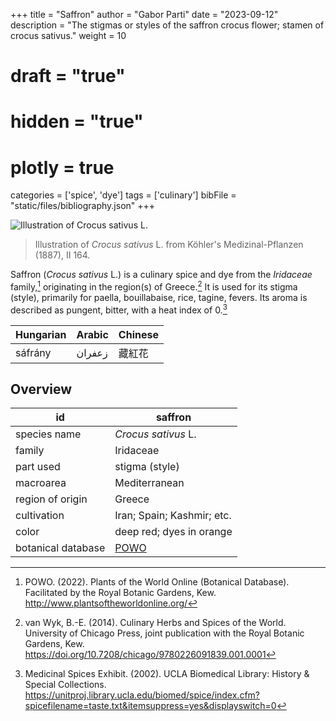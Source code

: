 +++
title = "Saffron"
author = "Gabor Parti"
date = "2023-09-12"
description = "The stigmas or styles of the saffron crocus flower; stamen of crocus sativus."
weight = 10
# draft = "true"
# hidden = "true"
# plotly = true
categories = ['spice', 'dye']
tags = ['culinary']
bibFile = "static/files/bibliography.json"
+++

![Illustration of *Crocus sativus* L.](/images/illustrations/saffron.png?width=25vw "Illustration of *Crocus sativus* L. from Köhler's Medizinal-Pflanzen (1887), II 164.")

>Illustration of *Crocus sativus* L. from Köhler's Medizinal-Pflanzen (1887), II 164.

Saffron (*Crocus sativus* L.) is a culinary spice and dye from the *Iridaceae* family,[^powo] originating in the region(s) of Greece.[^van_wyk_culinary_2014] It is used for its stigma (style), primarily for paella, bouillabaise, rice, tagine, fevers. Its aroma is described as pungent, bitter, with a heat index of 0.[^ucla_medicinal_2002]

|Hungarian|Arabic|Chinese|
|---------|------|-------|
| sáfrány |زعفران|  藏紅花  |

## Overview

|        id        |                      saffron                      |
|------------------|---------------------------------------------------|
|   species name   |                *Crocus sativus* L.                |
|      family      |                     Iridaceae                     |
|     part used    |                   stigma (style)                  |
|     macroarea    |                   Mediterranean                   |
| region of origin |                       Greece                      |
|    cultivation   |             Iran; Spain; Kashmir; etc.            |
|       color      |              deep red; dyes in orange             |
|botanical database|[POWO](https://powo.science.kew.org/taxon/436688-1)|

[^powo]: POWO. (2022). Plants of the World Online (Botanical Database). Facilitated by the Royal Botanic Gardens, Kew. http://www.plantsoftheworldonline.org/
[^van_wyk_culinary_2014]: van Wyk, B.-E. (2014). Culinary Herbs and Spices of the World. University of Chicago Press, joint publication with the Royal Botanic Gardens, Kew. https://doi.org/10.7208/chicago/9780226091839.001.0001
[^ucla_medicinal_2002]: Medicinal Spices Exhibit. (2002). UCLA Biomedical Library: History & Special Collections. https://unitproj.library.ucla.edu/biomed/spice/index.cfm?spicefilename=taste.txt&itemsuppress=yes&displayswitch=0

